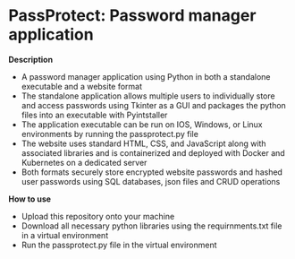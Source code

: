 # PassProtect: Password manager application

**Description**
- A password manager application using Python in both a standalone executable and a website format
- The standalone application allows multiple users to individually store and access passwords using Tkinter as a GUI and packages the python files into an executable with Pyintstaller
- The application executable can be run on IOS, Windows, or Linux environments by running the passprotect.py file
- The website uses standard HTML, CSS, and JavaScript along with associated libraries and is containerized and deployed with Docker and Kubernetes on a dedicated server
- Both formats securely store encrypted website passwords and hashed user passwords using SQL databases, json files and CRUD operations

**How to use**
- Upload this repository onto your machine
- Download all necessary python libraries using the requirnments.txt file in a virtual environment
- Run the passprotect.py file in the virtual environment
